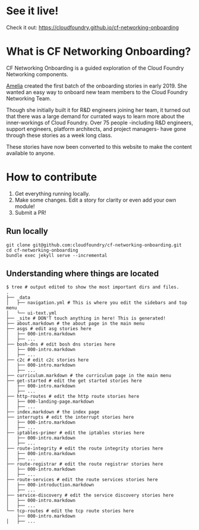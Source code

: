 # See it live!

Check it out: https://cloudfoundry.github.io/cf-networking-onboarding

# What is CF Networking Onboarding?
CF Networking Onboarding is a guided exploration of the Cloud Foundry Networking
components.

[Amelia](https://github.com/ameowlia) created the first batch of the onboarding
stories in early 2019. She wanted an easy way to onboard new team members to the
Cloud Foundry Networking Team.

Though she initially built it for R&D engineers joining her team, it turned out
that there was a large demand for currated ways to learn more about the
inner-workings of Cloud Foundry. Over 75 people -including R&D engineers,
support engineers, platform architects, and project managers- have gone through
these stories as a week long class.

These stories have now been converted to this website to make the content
available to anyone.

# How to contribute

1. Get everything running locally.
2. Make some changes. Edit a story for clarity or even add your own module!
3. Submit a PR!

## Run locally
```
git clone git@github.com:cloudfoundry/cf-networking-onboarding.git
cd cf-networking-onboarding
bundle exec jekyll serve --incremental
```

## Understanding where things are located
```
$ tree # output edited to show the most important dirs and files.
.
├── _data
│   ├── navigation.yml # This is where you edit the sidebars and top menu
│   └── ui-text.yml
├── _site # DON'T touch anything in here! This is generated!
├── about.markdown # the about page in the main menu
├── asgs # edit asg stories here
│   ├── 000-intro.markdown
│   ├── ...
├── bosh-dns # edit bosh dns stories here
│   ├── 000-intro.markdown
│   ├── ...
├── c2c # edit c2c stories here
│   ├── 000-intro.markdown
│   ├── ...
├── curriculum.markdown # the curriculum page in the main menu
├── get-started # edit the get started stories here
│   ├── 000-intro.markdown
│   ├── ...
├── http-routes # edit the http route stories here
│   ├── 000-landing-page.markdown
│   ├── ...
├── index.markdown # the index page
├── interrupts # edit the interrupt stories here
│   ├── 000-intro.markdown
│   ├── ...
├── iptables-primer # edit the iptables stories here
│   ├── 000-intro.markdown
│   ├── ...
├── route-integrity # edit the route integrity stories here
│   ├── 000-intro.markdown
│   ├── ...
├── route-registrar # edit the route registrar stories here
│   ├── 000-intro.markdown
│   ├── ...
├── route-services # edit the route services stories here
│   ├── 000-introduction.markdown
│   ├── ...
├── service-discovery # edit the service discovery stories here
│   ├── 000-intro.markdown
│   ├── ...
└── tcp-routes # edit the tcp route stories here
    ├── 000-intro.markdown
│   ├── ...

```

